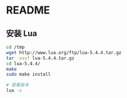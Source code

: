 # README

## 安装 Lua

```bash
cd /tmp
wget http://www.lua.org/ftp/lua-5.4.4.tar.gz
tar -zxvf lua-5.4.4.tar.gz
cd lua-5.4.4/
make
sudo make install

# 查看版本
lua -v
```
